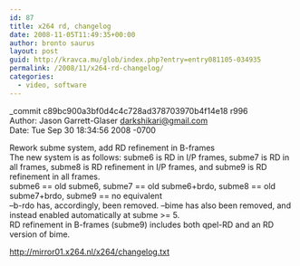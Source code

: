 ```yaml
---
id: 87
title: x264 rd, changelog
date: 2008-11-05T11:49:35+00:00
author: bronto saurus
layout: post
guid: http://kravca.mu/glob/index.php?entry=entry081105-034935
permalink: /2008/11/x264-rd-changelog/
categories:
  - video, software
---
```

_commit c89bc900a3bf0d4c4c728ad378703970b4f14e18 r996  
Author: Jason Garrett-Glaser <darkshikari@gmail.com>  
Date: Tue Sep 30 18:34:56 2008 -0700</p> 

Rework subme system, add RD refinement in B-frames      
The new system is as follows: subme6 is RD in I/P frames, subme7 is RD in all frames, subme8 is RD refinement in I/P frames, and subme9 is RD refinement in all frames.      
subme6 == old subme6, subme7 == old subme6+brdo, subme8 == old subme7+brdo, subme9 == no equivalent      
&#8211;b-rdo has, accordingly, been removed. &#8211;bime has also been removed, and instead enabled automatically at subme >= 5.      
RD refinement in B-frames (subme9) includes both qpel-RD and an RD version of bime.</i>

<a href="http://mirror01.x264.nl/x264/changelog.txt" target="_blank" >http://mirror01.x264.nl/x264/changelog.txt</a>